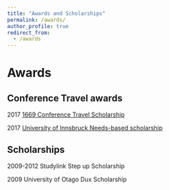 ```yaml
---
title: "Awards and Scholarships"
permalink: /awards/
author_profile: true
redirect_from: 
  - /awards
---
```


Awards
======
Conference Travel awards
------
2017 [1669 Conference Travel Scholarship](https://www.uibk.ac.at/international-relations/austauschstudierende-outgoing/auslandsstipendien.html#Konferenzreisestipendium)

2017 [University of Innsbruck Needs-based scholarship](https://www.uibk.ac.at/studium/organisation/kosten-foerderungen/stipendien/foerderungsstipendien/index.html.en)

Scholarships
------
2009-2012 Studylink Step up Scholarship

2009 University of Otago Dux Scholarship
